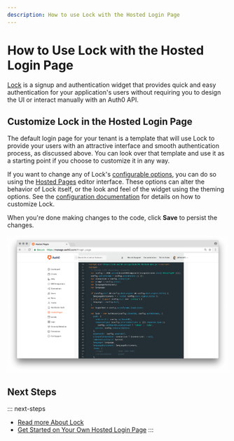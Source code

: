 ```yaml
---
description: How to use Lock with the Hosted Login Page
---
```

# How to Use Lock with the Hosted Login Page

[Lock](/libraries/lock) is a signup and authentication widget that provides quick and easy authentication for your application's users without requiring you to design the UI or interact manually with an Auth0 API.

## Customize Lock in the Hosted Login Page

The default login page for your tenant is a template that will use Lock to provide your users with an attractive interface and smooth authentication process, as discussed above. You can look over that template and use it as a starting point if you choose to customize it in any way.

If you want to change any of Lock's [configurable options](/libraries/lock/v10/customization), you can do so using the [Hosted Pages](${manage_url}/#/login_page) editor interface. These options can alter the behavior of Lock itself, or the look and feel of the widget using the theming options. See the [configuration documentation](/libraries/lock/v10/customization) for details on how to customize Lock.

When you're done making changes to the code, click **Save** to persist the changes.

![Hosted Login Page](/media/articles/hosted-pages/hlp-lock.png)

## Next Steps

::: next-steps
* [Read more About Lock](/libraries/lock/v10)
* [Get Started on Your Own Hosted Login Page](${manage_url}/#/login_page)
:::
